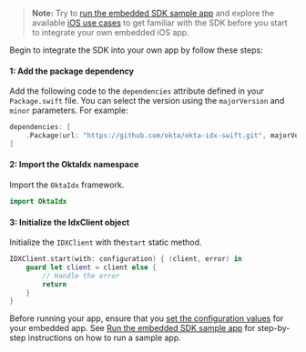 > **Note:** Try to [run the embedded SDK sample app](/docs/guides/oie-embedded-common-run-samples/ios/main/#run-the-embedded-sdk-sample-app) and explore the available [iOS use cases](/docs/guides/oie-embedded-sdk-use-case-basic-sign-in/ios/main/) to get familiar with the SDK before you start to integrate your own embedded iOS app.

Begin to integrate the SDK into your own app by follow these steps:

#### 1: Add the package dependency

Add the following code to the `dependencies` attribute defined in your `Package.swift` file.
You can select the version using the `majorVersion` and `minor` parameters. For example:

```swift
dependencies: [
    .Package(url: "https://github.com/okta/okta-idx-swift.git", majorVersion: <majorVersion>, minor: <minor>)
]
```

#### 2: Import the OktaIdx namespace

Import the `OktaIdx` framework.

```swift
import OktaIdx
```

#### 3: Initialize the IdxClient object

Initialize the `IDXClient` with the`start` static method.

```swift
IDXClient.start(with: configuration) { (client, error) in
    guard let client = client else {
        // Handle the error
        return
    }
}
```

Before running your app, ensure that you [set the configuration values](#set-the-configuration-values) for your embedded app. See [Run the embedded SDK sample app](/docs/guides/oie-embedded-common-run-samples/ios/main/#run-the-embedded-sdk-sample-app) for step-by-step instructions on how to run a sample app.
